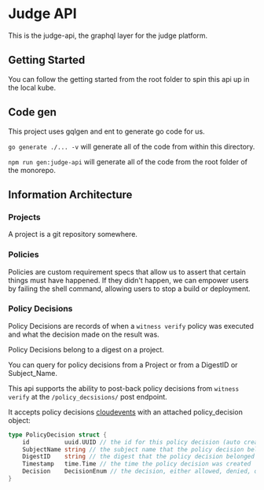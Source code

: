 # Judge API

This is the judge-api, the graphql layer for the judge platform.

## Getting Started

You can follow the getting started from the root folder to spin this api up in the local kube.

## Code gen

This project uses gqlgen and ent to generate go code for us.

`go generate ./... -v` will generate all of the code from within this directory.

`npm run gen:judge-api` will generate all of the code from the root folder of the monorepo.

## Information Architecture

### Projects

A project is a git repository somewhere.

### Policies

Policies are custom requirement specs that allow us to assert that certain things must have happened. If they didn't happen, we can empower users by failing the shell command,
allowing users to stop a build or deployment.

### Policy Decisions

Policy Decisions are records of when a `witness verify` policy was executed and what the decision made on the result was.

Policy Decisions belong to a digest on a project.

You can query for policy decisions from a Project or from a DigestID or Subject_Name.

This api supports the ability to post-back policy decisions from `witness verify` at the `/policy_decsisions/` post endpoint.

It accepts policy decisions [cloudevents](https://github.com/cloudevents/spec) with an attached policy_decision object:

```go
type PolicyDecision struct {
	id          uuid.UUID // the id for this policy decision (auto created)
	SubjectName string // the subject name that the policy decision belonged to when `witness verify` was executed
	DigestID    string // the digest that the policy decision belonged to when `witness verify` was executed
	Timestamp   time.Time // the time the policy decision was created 
	Decision    DecisionEnum // the decision, either allowed, denied, or skipped.
}
```